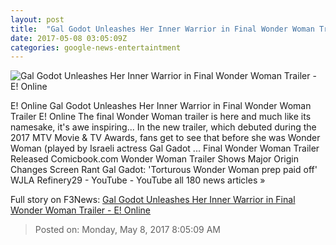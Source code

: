 ```yaml
---
layout: post
title:  "Gal Godot Unleashes Her Inner Warrior in Final Wonder Woman Trailer - E! Online"
date: 2017-05-08 03:05:09Z
categories: google-news-entertaintment
---
```


![Gal Godot Unleashes Her Inner Warrior in Final Wonder Woman Trailer - E! Online](http://akns-images.eonline.com/eol_images/Entire_Site/2017326/rs_600x600-170426161557-600-wonder-woman.jpg?downsize=450:*&crop=450:350;left,top)

E! Online Gal Godot Unleashes Her Inner Warrior in Final Wonder Woman Trailer E! Online The final Wonder Woman trailer is here and much like its namesake, it's awe inspiring... In the new trailer, which debuted during the 2017 MTV Movie & TV Awards, fans get to see that before she was Wonder Woman (played by Israeli actress Gal Gadot ... Final Wonder Woman Trailer Released Comicbook.com Wonder Woman Trailer Shows Major Origin Changes Screen Rant Gal Gadot: 'Torturous Wonder Woman prep paid off' WJLA Refinery29 - YouTube - YouTube all 180 news articles »


Full story on F3News: [Gal Godot Unleashes Her Inner Warrior in Final Wonder Woman Trailer - E! Online](http://www.f3nws.com/n/HvR3AH)

> Posted on: Monday, May 8, 2017 8:05:09 AM
